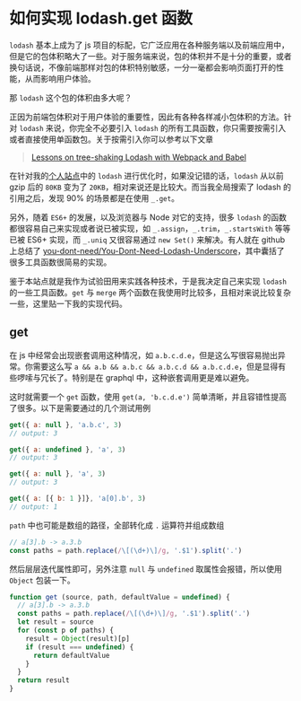 # 如何实现 lodash.get 函数

`lodash` 基本上成为了 js 项目的标配，它广泛应用在各种服务端以及前端应用中，但是它的包体积略大了一些。对于服务端来说，包的体积并不是十分的重要，或者换句话说，不像前端那样对包的体积特别敏感，一分一毫都会影响页面打开的性能，从而影响用户体验。

那 `lodash` 这个包的体积由多大呢？

正因为前端包体积对于用户体验的重要性，因此有各种各样减小包体积的方法。针对 `lodash` 来说，你完全不必要引入 `lodash` 的所有工具函数，你只需要按需引入或者直接使用单函数包。关于按需引入你可以参考以下文章

> [Lessons on tree-shaking Lodash with Webpack and Babel](https://www.azavea.com/blog/2019/03/07/lessons-on-tree-shaking-lodash/)

在针对我的[个人站点](https://shici.xiange.tech)中的 `lodash` 进行优化时，如果没记错的话，`lodash` 从以前 gzip 后的 `80KB` 变为了 `20KB`，相对来说还是比较大。而当我全局搜索了 lodash 的引用之后，发现 90% 的场景都是在使用 `_.get`。

另外，随着 `ES6+` 的发展，以及浏览器与 Node 对它的支持，很多 `lodash` 的函数都很容易自己来实现或者说已被实现，如 `_.assign`，`_.trim`，`_.startsWith` 等等已被 ES6+ 实现，而 `_.uniq` 又很容易通过 `new Set()` 来解决。有人就在 github 上总结了 [you-dont-need/You-Dont-Need-Lodash-Underscore](https://github.com/you-dont-need/You-Dont-Need-Lodash-Underscore)，其中囊括了很多工具函数很简易的实现。

<!--more-->

鉴于本站点就是我作为试验田用来实践各种技术，于是我决定自己来实现 `lodash` 的一些工具函数。`get` 与 `merge` 两个函数在我使用时比较多，且相对来说比较复杂一些，这里贴一下我的实现代码。

## get

在 js 中经常会出现嵌套调用这种情况，如 `a.b.c.d.e`，但是这么写很容易抛出异常。你需要这么写 `a && a.b && a.b.c && a.b.c.d && a.b.c.d.e`，但是显得有些啰嗦与冗长了。特别是在 graphql 中，这种嵌套调用更是难以避免。

这时就需要一个 `get` 函数，使用 `get(a, 'b.c.d.e')` 简单清晰，并且容错性提高了很多。以下是需要通过的几个测试用例

```javascript
get({ a: null }, 'a.b.c', 3)
// output: 3

get({ a: undefined }, 'a', 3)
// output: 3

get({ a: null }, 'a', 3)
// output: 3

get({ a: [{ b: 1 }]}, 'a[0].b', 3)
// output: 1
```

`path` 中也可能是数组的路径，全部转化成 `.` 运算符并组成数组

```javascript
// a[3].b -> a.3.b
const paths = path.replace(/\[(\d+)\]/g, '.$1').split('.')
```

然后层层迭代属性即可，另外注意 `null` 与 `undefined` 取属性会报错，所以使用 `Object` 包装一下。

```javascript
function get (source, path, defaultValue = undefined) {
  // a[3].b -> a.3.b
  const paths = path.replace(/\[(\d+)\]/g, '.$1').split('.')
  let result = source
  for (const p of paths) {
    result = Object(result)[p]
    if (result === undefined) {
      return defaultValue
    }
  }
  return result
}
```

